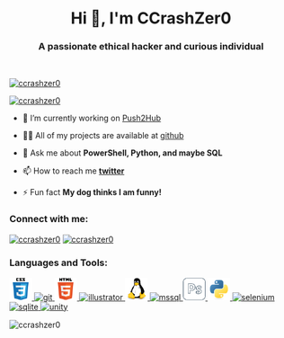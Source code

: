 <h1 align="center">Hi 👋, I'm CCrashZer0</h1>
<h3 align="center">A passionate ethical hacker and curious individual</h3>
<br>

<p align="left"> <a href="https://github.com/ryo-ma/github-profile-trophy"><img src="https://github-profile-trophy.vercel.app/?username=ccrashzer0" alt="ccrashzer0" /></a> </p>

<p align="left"> <a href="https://twitter.com/ccrashzer0" target="blank"><img src="https://img.shields.io/twitter/follow/ccrashzer0?logo=twitter&style=for-the-badge" alt="ccrashzer0" /></a> </p>

- 🔭 I’m currently working on [Push2Hub](https://github.com/CCrashZer0/Push2Hub)

- 👨‍💻 All of my projects are available at [github](https://github.com/CCrashZer0)

- 💬 Ask me about **PowerShell, Python, and maybe SQL**

- 📫 How to reach me **[twitter](https://twitter.com/CCrashZer0)**

- ⚡ Fun fact **My dog thinks I am funny!**

<h3 align="left">Connect with me:</h3>
<p align="left">
<a href="https://twitter.com/ccrashzer0" target="blank"><img align="center" src="https://cdn.jsdelivr.net/npm/simple-icons@3.0.1/icons/twitter.svg" alt="ccrashzer0" height="30" width="40" /></a>
<a href="https://www.youtube.com/c/ccrashzer0" target="blank"><img align="center" src="https://cdn.jsdelivr.net/npm/simple-icons@3.0.1/icons/youtube.svg" alt="ccrashzer0" height="30" width="40" /></a>
</p>

<h3 align="left">Languages and Tools:</h3>
<p align="left"> <a href="https://www.w3schools.com/css/" target="_blank"> <img src="https://raw.githubusercontent.com/devicons/devicon/master/icons/css3/css3-original-wordmark.svg" alt="css3" width="40" height="40"/> </a> <a href="https://git-scm.com/" target="_blank"> <img src="https://www.vectorlogo.zone/logos/git-scm/git-scm-icon.svg" alt="git" width="40" height="40"/> </a> <a href="https://www.w3.org/html/" target="_blank"> <img src="https://raw.githubusercontent.com/devicons/devicon/master/icons/html5/html5-original-wordmark.svg" alt="html5" width="40" height="40"/> </a> <a href="https://www.adobe.com/in/products/illustrator.html" target="_blank"> <img src="https://www.vectorlogo.zone/logos/adobe_illustrator/adobe_illustrator-icon.svg" alt="illustrator" width="40" height="40"/> </a> <a href="https://www.linux.org/" target="_blank"> <img src="https://raw.githubusercontent.com/devicons/devicon/master/icons/linux/linux-original.svg" alt="linux" width="40" height="40"/> </a> <a href="https://www.microsoft.com/en-us/sql-server" target="_blank"> <img src="https://cdn.worldvectorlogo.com/logos/microsoft-sql-server.svg" alt="mssql" width="40" height="40"/> </a> <a href="https://www.photoshop.com/en" target="_blank"> <img src="https://raw.githubusercontent.com/devicons/devicon/master/icons/photoshop/photoshop-line.svg" alt="photoshop" width="40" height="40"/> </a> <a href="https://www.python.org" target="_blank"> <img src="https://raw.githubusercontent.com/devicons/devicon/master/icons/python/python-original.svg" alt="python" width="40" height="40"/> </a> <a href="https://www.selenium.dev" target="_blank"> <img src="https://raw.githubusercontent.com/detain/svg-logos/780f25886640cef088af994181646db2f6b1a3f8/svg/selenium-logo.svg" alt="selenium" width="40" height="40"/> </a> <a href="https://www.sqlite.org/" target="_blank"> <img src="https://www.vectorlogo.zone/logos/sqlite/sqlite-icon.svg" alt="sqlite" width="40" height="40"/> </a> <a href="https://unity.com/" target="_blank"> <img src="https://www.vectorlogo.zone/logos/unity3d/unity3d-icon.svg" alt="unity" width="40" height="40"/> </a> </p>

<p><img align="center" src="https://github-readme-stats.vercel.app/api/top-langs?username=ccrashzer0&show_icons=true&locale=en&layout=compact" alt="ccrashzer0" /></p>

